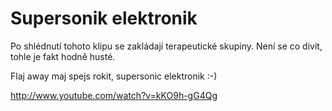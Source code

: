 <!--
title : Supersonik elektronik
author : Roman Ožana <ozana@omdesign.cz>
date : 25.7.2008 15:52:28
tags : video
-->

# Supersonik elektronik

Po shlédnutí tohoto klipu se zakládají terapeutické skupiny. Není se co divit, tohle je fakt hodně husté.

Flaj away maj spejs rokit, supersonic elektronik :-)

http://www.youtube.com/watch?v=kKO9h-gG4Qg